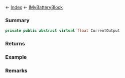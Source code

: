 ← [Index](Api-Index) ← [IMyBatteryBlock](Sandbox.ModAPI.Ingame.IMyBatteryBlock)

### Summary

```csharp
private public abstract virtual float CurrentOutput
```

### Returns

### Example

### Remarks

